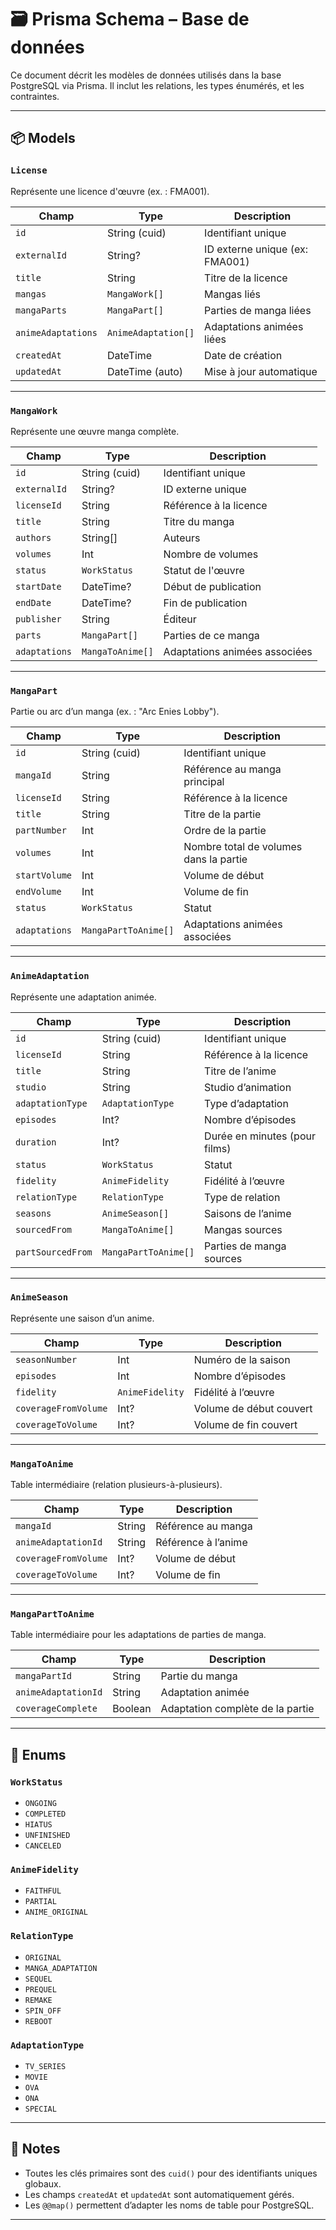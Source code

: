 # 🗃️ Prisma Schema – Base de données

Ce document décrit les modèles de données utilisés dans la base PostgreSQL via Prisma. Il inclut les relations, les types énumérés, et les contraintes.

---

## 📦 Models

### `License`

Représente une licence d'œuvre (ex. : FMA001).

| Champ         | Type                     | Description                        |
|---------------|--------------------------|------------------------------------|
| `id`          | String (cuid)            | Identifiant unique                 |
| `externalId`  | String?                  | ID externe unique (ex: FMA001)     |
| `title`       | String                   | Titre de la licence                |
| `mangas`      | `MangaWork[]`            | Mangas liés                        |
| `mangaParts`  | `MangaPart[]`            | Parties de manga liées             |
| `animeAdaptations` | `AnimeAdaptation[]` | Adaptations animées liées          |
| `createdAt`   | DateTime                 | Date de création                   |
| `updatedAt`   | DateTime (auto)          | Mise à jour automatique            |

---

### `MangaWork`

Représente une œuvre manga complète.

| Champ       | Type             | Description                      |
|-------------|------------------|----------------------------------|
| `id`        | String (cuid)    | Identifiant unique               |
| `externalId`| String?          | ID externe unique                |
| `licenseId` | String           | Référence à la licence           |
| `title`     | String           | Titre du manga                   |
| `authors`   | String[]         | Auteurs                          |
| `volumes`   | Int              | Nombre de volumes                |
| `status`    | `WorkStatus`     | Statut de l'œuvre                |
| `startDate` | DateTime?        | Début de publication             |
| `endDate`   | DateTime?        | Fin de publication               |
| `publisher` | String           | Éditeur                          |
| `parts`     | `MangaPart[]`    | Parties de ce manga              |
| `adaptations` | `MangaToAnime[]` | Adaptations animées associées  |

---

### `MangaPart`

Partie ou arc d’un manga (ex. : "Arc Enies Lobby").

| Champ         | Type                   | Description                            |
|---------------|------------------------|----------------------------------------|
| `id`          | String (cuid)          | Identifiant unique                     |
| `mangaId`     | String                 | Référence au manga principal           |
| `licenseId`   | String                 | Référence à la licence                 |
| `title`       | String                 | Titre de la partie                     |
| `partNumber`  | Int                    | Ordre de la partie                     |
| `volumes`     | Int                    | Nombre total de volumes dans la partie|
| `startVolume` | Int                    | Volume de début                        |
| `endVolume`   | Int                    | Volume de fin                          |
| `status`      | `WorkStatus`           | Statut                                 |
| `adaptations` | `MangaPartToAnime[]`   | Adaptations animées associées         |

---

### `AnimeAdaptation`

Représente une adaptation animée.

| Champ           | Type                      | Description                            |
|------------------|---------------------------|----------------------------------------|
| `id`            | String (cuid)             | Identifiant unique                     |
| `licenseId`     | String                    | Référence à la licence                 |
| `title`         | String                    | Titre de l’anime                       |
| `studio`        | String                    | Studio d’animation                     |
| `adaptationType`| `AdaptationType`          | Type d’adaptation                      |
| `episodes`      | Int?                      | Nombre d’épisodes                      |
| `duration`      | Int?                      | Durée en minutes (pour films)          |
| `status`        | `WorkStatus`              | Statut                                 |
| `fidelity`      | `AnimeFidelity`           | Fidélité à l’œuvre                     |
| `relationType`  | `RelationType`            | Type de relation                       |
| `seasons`       | `AnimeSeason[]`           | Saisons de l’anime                     |
| `sourcedFrom`   | `MangaToAnime[]`          | Mangas sources                         |
| `partSourcedFrom` | `MangaPartToAnime[]`    | Parties de manga sources               |

---

### `AnimeSeason`

Représente une saison d’un anime.

| Champ           | Type             | Description                          |
|------------------|------------------|--------------------------------------|
| `seasonNumber`  | Int              | Numéro de la saison                  |
| `episodes`      | Int              | Nombre d’épisodes                    |
| `fidelity`      | `AnimeFidelity`  | Fidélité à l’œuvre                   |
| `coverageFromVolume` | Int?        | Volume de début couvert              |
| `coverageToVolume`   | Int?        | Volume de fin couvert                |

---

### `MangaToAnime`

Table intermédiaire (relation plusieurs-à-plusieurs).

| Champ           | Type             | Description                          |
|------------------|------------------|--------------------------------------|
| `mangaId`       | String           | Référence au manga                   |
| `animeAdaptationId` | String       | Référence à l’anime                  |
| `coverageFromVolume` | Int?        | Volume de début                      |
| `coverageToVolume`   | Int?        | Volume de fin                        |

---

### `MangaPartToAnime`

Table intermédiaire pour les adaptations de parties de manga.

| Champ           | Type             | Description                          |
|------------------|------------------|--------------------------------------|
| `mangaPartId`   | String           | Partie du manga                      |
| `animeAdaptationId` | String       | Adaptation animée                    |
| `coverageComplete`  | Boolean       | Adaptation complète de la partie     |

---

## 🔢 Enums

### `WorkStatus`
- `ONGOING`
- `COMPLETED`
- `HIATUS`
- `UNFINISHED`
- `CANCELED`

### `AnimeFidelity`
- `FAITHFUL`
- `PARTIAL`
- `ANIME_ORIGINAL`

### `RelationType`
- `ORIGINAL`
- `MANGA_ADAPTATION`
- `SEQUEL`
- `PREQUEL`
- `REMAKE`
- `SPIN_OFF`
- `REBOOT`

### `AdaptationType`
- `TV_SERIES`
- `MOVIE`
- `OVA`
- `ONA`
- `SPECIAL`

---

## 🧠 Notes

- Toutes les clés primaires sont des `cuid()` pour des identifiants uniques globaux.
- Les champs `createdAt` et `updatedAt` sont automatiquement gérés.
- Les `@@map()` permettent d’adapter les noms de table pour PostgreSQL.

---

